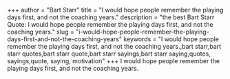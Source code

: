 +++
author = "Bart Starr"
title = "I would hope people remember the playing days first, and not the coaching years."
description = "the best Bart Starr Quote: I would hope people remember the playing days first, and not the coaching years."
slug = "i-would-hope-people-remember-the-playing-days-first-and-not-the-coaching-years"
keywords = "I would hope people remember the playing days first, and not the coaching years.,bart starr,bart starr quotes,bart starr quote,bart starr sayings,bart starr saying,quotes, sayings,quote, saying, motivation"
+++
I would hope people remember the playing days first, and not the coaching years.
